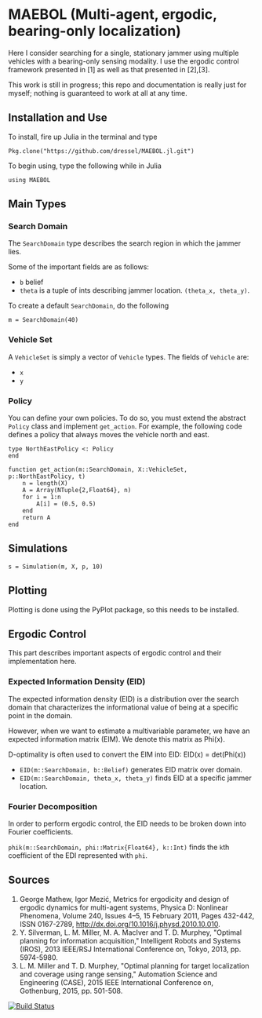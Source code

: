 # MAEBOL (Multi-agent, ergodic, bearing-only localization)
Here I consider searching for a single, stationary jammer using multiple vehicles with a bearing-only sensing modality.
I use the ergodic control framework presented in [1] as well as that presented in [2],[3].

This work is still in progress; this repo and documentation is really just for myself; nothing is guaranteed to work at all at any time.

## Installation and Use
To install, fire up Julia in the terminal and type
```
Pkg.clone("https://github.com/dressel/MAEBOL.jl.git")
```
To begin using, type the following while in Julia
```
using MAEBOL
```

## Main Types

### Search Domain
The `SearchDomain` type describes the search region in which the jammer lies.

Some of the important fields are as follows:
* `b` belief
* `theta` is a tuple of ints describing jammer location. `(theta_x, theta_y)`.

To create a default `SearchDomain`, do the following
```
m = SearchDomain(40)
```

### Vehicle Set
A `VehicleSet` is simply a vector of `Vehicle` types.
The fields of `Vehicle` are:

* `x`
* `y`

### Policy
You can define your own policies. To do so, you must extend the abstract `Policy` class and implement `get_action`. For example, the following code defines a policy that always moves the vehicle north and east.
```
type NorthEastPolicy <: Policy
end

function get_action(m::SearchDomain, X::VehicleSet, p::NorthEastPolicy, t)
	n = length(X)
	A = Array(NTuple{2,Float64}, n)
	for i = 1:n
		A[i] = (0.5, 0.5)
	end
	return A
end
```

## Simulations
```
s = Simulation(m, X, p, 10)
```

## Plotting
Plotting is done using the PyPlot package, so this needs to be installed.

## Ergodic Control
This part describes important aspects of ergodic control and their implementation here.

### Expected Information Density (EID)
The expected information density (EID) is a distribution over the search domain that characterizes the informational value of being at a specific point in the domain.

However, when we want to estimate a multivariable parameter, we have an expected information matrix (EIM).
We denote this matrix as Phi(x).

D-optimality is often used to convert the EIM into EID: EID(x) = det(Phi(x))

* `EID(m::SearchDomain, b::Belief)` generates EID matrix over domain.
* `EID(m::SearchDomain, theta_x, theta_y)` finds EID at a specific jammer location.

### Fourier Decomposition
In order to perform ergodic control, the EID needs to be broken down into Fourier coefficients.

`phik(m::SearchDomain, phi::Matrix{Float64}, k::Int)` finds the `k`th coefficient of the EDI represented with `phi`.

## Sources

1. George Mathew, Igor Mezić, Metrics for ergodicity and design of ergodic dynamics for multi-agent systems, Physica D: Nonlinear Phenomena, Volume 240, Issues 4–5, 15 February 2011, Pages 432-442, ISSN 0167-2789, http://dx.doi.org/10.1016/j.physd.2010.10.010.
2. Y. Silverman, L. M. Miller, M. A. MacIver and T. D. Murphey, "Optimal planning for information acquisition," Intelligent Robots and Systems (IROS), 2013 IEEE/RSJ International Conference on, Tokyo, 2013, pp. 5974-5980.
3. L. M. Miller and T. D. Murphey, "Optimal planning for target localization and coverage using range sensing," Automation Science and Engineering (CASE), 2015 IEEE International Conference on, Gothenburg, 2015, pp. 501-508.

[![Build Status](https://travis-ci.org/dressel/MAEBOL.jl.svg?branch=master)](https://travis-ci.org/dressel/MAEBOL.jl)
